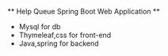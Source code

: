 ** Help Queue Spring Boot Web Application **

* Mysql for db
* Thymeleaf,css for front-end
* Java,spring for backend
